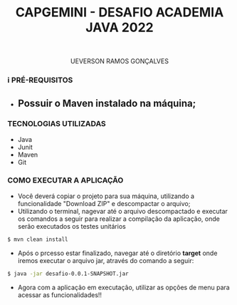 <h1 align="center"> CAPGEMINI - DESAFIO ACADEMIA JAVA 2022 </h1> <br>

<p align="center">
  UEVERSON RAMOS GONÇALVES
</p>

### :information_source: PRÉ-REQUISITOS
* Possuir o Maven instalado na máquina;
  ---
  
### TECNOLOGIAS UTILIZADAS
* Java
* Junit
* Maven
* Git


### COMO EXECUTAR A APLICAÇÃO

* Você deverá copiar o projeto para sua máquina, utilizando a funcionalidade "Download ZIP" e descompactar o arquivo;
* Utilizando o terminal, nagevar até o arquivo descompactado e executar os comandos a seguir para realizar a compilação da aplicação, onde serão executados os testes unitários

```bash
$ mvn clean install
```

* Após o prcesso estar finalizado, navegar até o diretório  __target__  onde iremos executar o arquivo jar, através do comando a seguir:

```bash
$ java -jar desafio-0.0.1-SNAPSHOT.jar
```

* Agora com a aplicação em executação, utilizar as opções de menu para acessar as funcionalidades!! 



